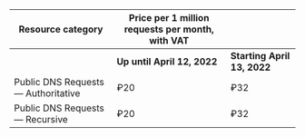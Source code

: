| Resource category | Price per 1 million requests per month, with VAT | |
| --- | --- | --- |
| | **Up until April 12, 2022** | **Starting April 13, 2022** |
| Public DNS Requests — Authoritative | ₽20 | ₽32 |
| Public DNS Requests — Recursive  | ₽20 | ₽32 |
